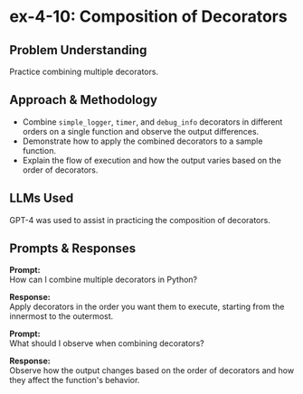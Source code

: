# ex-4-10: Composition of Decorators

## Problem Understanding
Practice combining multiple decorators.

## Approach & Methodology
- Combine `simple_logger`, `timer`, and `debug_info` decorators in different orders on a single function and observe the output differences.
- Demonstrate how to apply the combined decorators to a sample function.
- Explain the flow of execution and how the output varies based on the order of decorators.

## LLMs Used
GPT-4 was used to assist in practicing the composition of decorators.

## Prompts & Responses
**Prompt:**  
How can I combine multiple decorators in Python?

**Response:**  
Apply decorators in the order you want them to execute, starting from the innermost to the outermost.

**Prompt:**  
What should I observe when combining decorators?

**Response:**  
Observe how the output changes based on the order of decorators and how they affect the function's behavior.
